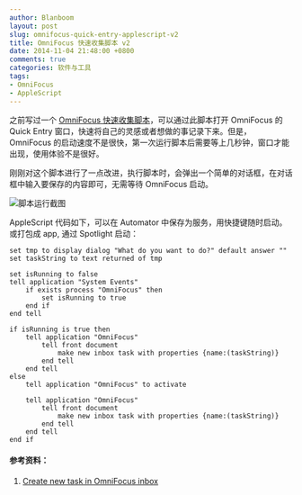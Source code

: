 ```yaml
---
author: Blanboom
layout: post
slug: omnifocus-quick-entry-applescript-v2
title: OmniFocus 快速收集脚本 v2
date: 2014-11-04 21:48:00 +0800
comments: true
categories: 软件与工具
tags:
- OmniFocus
- AppleScript
---
```


之前写过一个 [OmniFocus 快速收集脚本](./omnifocus-quick-entry-applescript.html)，可以通过此脚本打开 OmniFocus 的 Quick Entry 窗口，快速将自己的灵感或者想做的事记录下来。但是，OmniFocus 的启动速度不是很快，第一次运行脚本后需要等上几秒钟，窗口才能出现，使用体验不是很好。

刚刚对这个脚本进行了一点改进，执行脚本时，会弹出一个简单的对话框，在对话框中输入要保存的内容即可，无需等待 OmniFocus 启动。

![脚本运行截图](/images/2014/11/OmniFocus-Script.png)

<!-- more -->

AppleScript 代码如下，可以在 Automator 中保存为服务，用快捷键随时启动。或打包成 app, 通过 Spotlight 启动：

    set tmp to display dialog "What do you want to do?" default answer ""
    set taskString to text returned of tmp
    
    set isRunning to false
    tell application "System Events"
        if exists process "OmniFocus" then
            set isRunning to true
        end if
    end tell
    
    if isRunning is true then
        tell application "OmniFocus"
            tell front document
                make new inbox task with properties {name:(taskString)}
            end tell
        end tell
    else
        tell application "OmniFocus" to activate
        
        tell application "OmniFocus"
            tell front document
                make new inbox task with properties {name:(taskString)}
            end tell
        end tell
    end if


#### 参考资料：

1. [Create new task in OmniFocus inbox](http://www.alfredforum.com/topic/1041-create-new-task-in-omnifocus-inbox/)

